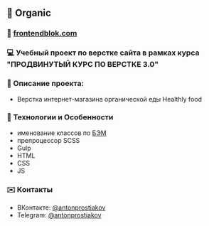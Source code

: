 ## :pushpin: Organic

### :link: [frontendblok.com](https://frontendblok.com/)

### :computer: Учебный проект по верстке сайта в рамках курса "ПРОДВИНУТЫЙ КУРС ПО ВЕРСТКЕ 3.0" 

### :memo: Описание проекта: 

- Верстка интернет-магазина органической еды Healthly food
 
### :rocket: Технологии и Особенности

* именование классов по [БЭМ](https://ru.bem.info/)
* препроцессор SCSS
* Gulp 
* HTML 
* CSS 
* JS


### :envelope: Контакты
* ВКонтакте: [@antonprostiakov](https://vk.com/tony7_the_human)
* Telegram: [@antonprostiakov](https://t.me/Tony7_The_Human)
